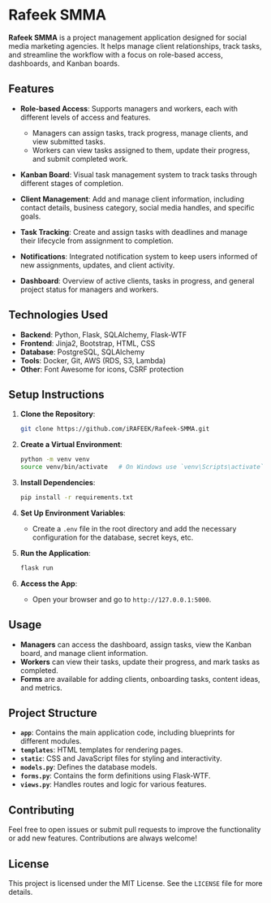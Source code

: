 # **Rafeek SMMA**

**Rafeek SMMA** is a project management application designed for social media marketing agencies. It helps manage client relationships, track tasks, and streamline the workflow with a focus on role-based access, dashboards, and Kanban boards.

## **Features**

- **Role-based Access**: Supports managers and workers, each with different levels of access and features.
  - Managers can assign tasks, track progress, manage clients, and view submitted tasks.
  - Workers can view tasks assigned to them, update their progress, and submit completed work.

- **Kanban Board**: Visual task management system to track tasks through different stages of completion.

- **Client Management**: Add and manage client information, including contact details, business category, social media handles, and specific goals.

- **Task Tracking**: Create and assign tasks with deadlines and manage their lifecycle from assignment to completion.

- **Notifications**: Integrated notification system to keep users informed of new assignments, updates, and client activity.

- **Dashboard**: Overview of active clients, tasks in progress, and general project status for managers and workers.

## **Technologies Used**

- **Backend**: Python, Flask, SQLAlchemy, Flask-WTF
- **Frontend**: Jinja2, Bootstrap, HTML, CSS
- **Database**: PostgreSQL, SQLAlchemy
- **Tools**: Docker, Git, AWS (RDS, S3, Lambda)
- **Other**: Font Awesome for icons, CSRF protection

## **Setup Instructions**

1. **Clone the Repository**:
   ```bash
   git clone https://github.com/iRAFEEK/Rafeek-SMMA.git
   ```

2. **Create a Virtual Environment**:
   ```bash
   python -m venv venv
   source venv/bin/activate   # On Windows use `venv\Scripts\activate`
   ```

3. **Install Dependencies**:
   ```bash
   pip install -r requirements.txt
   ```

4. **Set Up Environment Variables**:
   - Create a `.env` file in the root directory and add the necessary configuration for the database, secret keys, etc.

5. **Run the Application**:
   ```bash
   flask run
   ```

6. **Access the App**:
   - Open your browser and go to `http://127.0.0.1:5000`.

## **Usage**

- **Managers** can access the dashboard, assign tasks, view the Kanban board, and manage client information.
- **Workers** can view their tasks, update their progress, and mark tasks as completed.
- **Forms** are available for adding clients, onboarding tasks, content ideas, and metrics.

## **Project Structure**

- **`app`**: Contains the main application code, including blueprints for different modules.
- **`templates`**: HTML templates for rendering pages.
- **`static`**: CSS and JavaScript files for styling and interactivity.
- **`models.py`**: Defines the database models.
- **`forms.py`**: Contains the form definitions using Flask-WTF.
- **`views.py`**: Handles routes and logic for various features.

## **Contributing**

Feel free to open issues or submit pull requests to improve the functionality or add new features. Contributions are always welcome!

## **License**

This project is licensed under the MIT License. See the `LICENSE` file for more details.




